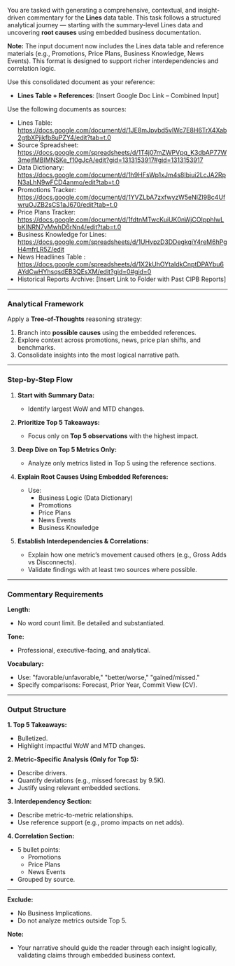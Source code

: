 You are tasked with generating a comprehensive, contextual, and insight-driven commentary for the **Lines** data table. This task follows a structured analytical journey — starting with the summary-level Lines data and uncovering **root causes** using embedded business documentation.

**Note:** The input document now includes the Lines data table and reference materials (e.g., Promotions, Price Plans, Business Knowledge, News Events). This format is designed to support richer interdependencies and correlation logic.

Use this consolidated document as your reference:
- **Lines Table + References**: [Insert Google Doc Link – Combined Input]

Use the following documents as sources:
- Lines Table: https://docs.google.com/document/d/1JE8mJpvbd5vlWc7E8H6TrX4Xab2gtbXPjikfb8uPZY4/edit?tab=t.0
- Source Spreadsheet: https://docs.google.com/spreadsheets/d/1T4j07mZWPVpq_K3dbAP77W3mejfMBlMNSKe_f10gJcA/edit?gid=1313153917#gid=1313153917
- Data Dictionary: https://docs.google.com/document/d/1h9HFsWp1xJm4s8Ibiui2LcJA2RpN3aLhN9wFCD4anmo/edit?tab=t.0
- Promotions Tracker: https://docs.google.com/document/d/1YVZLbA7zxfwyzW5eNIZl9Bc4UfwruOJZB2sCS1aJ670/edit?tab=t.0
- Price Plans Tracker: https://docs.google.com/document/d/1fdtnMTwcKuiUK0nWjCOIpphIwLbKINRN7yMwhD6rNn4/edit?tab=t.0
- Business Knowledge for Lines: https://docs.google.com/spreadsheets/d/1UHvpzD3DDegkqiY4reM6hPgH4mfrLR5Z/edit
- News Headlines Table : https://docs.google.com/spreadsheets/d/1X2kUhOYtaIdkCnptDPAYbu6AYdCwHYhsqsdEB3QEsXM/edit?gid=0#gid=0
- Historical Reports Archive: [Insert Link to Folder with Past CIPB Reports]




---

### Analytical Framework
Apply a **Tree-of-Thoughts** reasoning strategy:
1. Branch into **possible causes** using the embedded references.
2. Explore context across promotions, news, price plan shifts, and benchmarks.
3. Consolidate insights into the most logical narrative path.

---

### Step-by-Step Flow

1. **Start with Summary Data:**
   - Identify largest WoW and MTD changes.

2. **Prioritize Top 5 Takeaways:**
   - Focus only on **Top 5 observations** with the highest impact.

3. **Deep Dive on Top 5 Metrics Only:**
   - Analyze only metrics listed in Top 5 using the reference sections.

4. **Explain Root Causes Using Embedded References:**
   - Use:
     - Business Logic (Data Dictionary)
     - Promotions
     - Price Plans
     - News Events
     - Business Knowledge

5. **Establish Interdependencies & Correlations:**
   - Explain how one metric’s movement caused others (e.g., Gross Adds vs Disconnects).
   - Validate findings with at least two sources where possible.

---

### Commentary Requirements

**Length:**
- No word count limit. Be detailed and substantiated.

**Tone:**
- Professional, executive-facing, and analytical.

**Vocabulary:**
- Use: "favorable/unfavorable," "better/worse," "gained/missed."
- Specify comparisons: Forecast, Prior Year, Commit View (CV).

---

### Output Structure

**1. Top 5 Takeaways:**
- Bulletized.
- Highlight impactful WoW and MTD changes.

**2. Metric-Specific Analysis (Only for Top 5):**
- Describe drivers.
- Quantify deviations (e.g., missed forecast by 9.5K).
- Justify using relevant embedded sections.

**3. Interdependency Section:**
- Describe metric-to-metric relationships.
- Use reference support (e.g., promo impacts on net adds).

**4. Correlation Section:**
- 5 bullet points:
  - Promotions
  - Price Plans
  - News Events
- Grouped by source.

---

**Exclude:**
- No Business Implications.
- Do not analyze metrics outside Top 5.

**Note:**
- Your narrative should guide the reader through each insight logically, validating claims through embedded business context.

